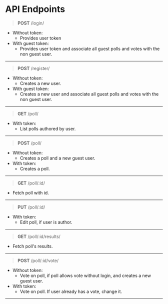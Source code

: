 # API Endpoints

> **POST** /login/

- Without token:
  - Provides user token
- With guest token:
  - Provides user token and associate all guest polls and votes with the non guest user.

---

> **POST** /register/

- Without token:
  - Creates a new user.
- With guest token:
  - Creates a new user and associate all guest polls and votes with the non guest user.

---

> **GET** /poll/

- With token:
  - List polls authored by user.

---

> **POST** /poll/

- Without token:
  - Creates a poll and a new guest user.
- With token:
  - Creates a poll.

---

> **GET** /poll/:id/

- Fetch poll with id.

---

> **PUT** /poll/:id/

- With token:
  - Edit poll, if user is author.

---

> **GET** /poll/:id/results/

- Fetch poll's results.

---

> **POST** /poll/:id/vote/

- Without token:
  - Vote on poll, if poll allows vote without login, and creates a new guest user.
- With token:
  - Vote on poll. If user already has a vote, change it.

---
